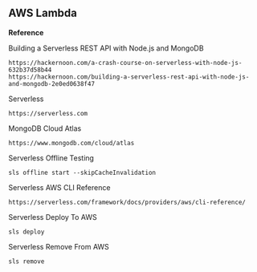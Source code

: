 ## AWS Lambda

**Reference**

Building a Serverless REST API with Node.js and MongoDB

```
https://hackernoon.com/a-crash-course-on-serverless-with-node-js-632b37d58b44
https://hackernoon.com/building-a-serverless-rest-api-with-node-js-and-mongodb-2e0ed0638f47
```

Serverless

```
https://serverless.com
```

MongoDB Cloud Atlas

```
https://www.mongodb.com/cloud/atlas
```

Serverless Offline Testing

```
sls offline start --skipCacheInvalidation
```

Serverless AWS CLI Reference

```
https://serverless.com/framework/docs/providers/aws/cli-reference/
```

Serverless Deploy To AWS

```
sls deploy
```

Serverless Remove From AWS

```
sls remove
```
